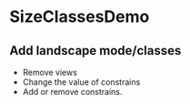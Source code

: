 # SizeClassesDemo
Add landscape mode/classes
--------------------------
* Remove views
* Change the value of constrains
* Add or remove constrains.
